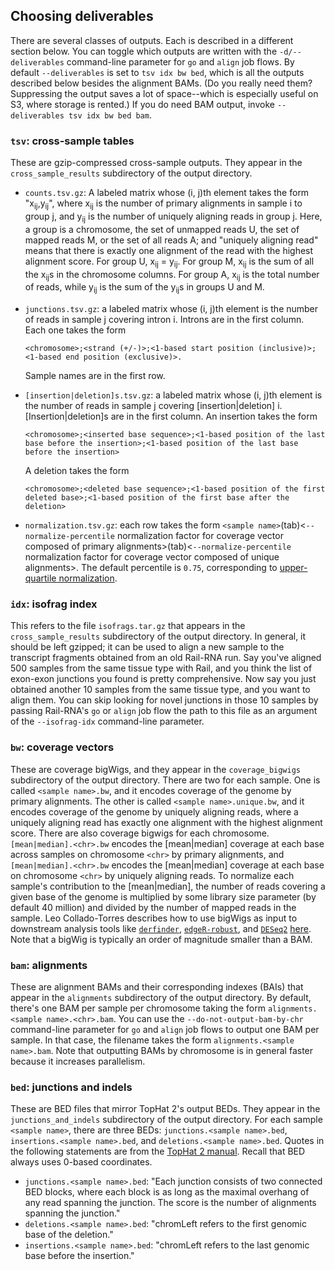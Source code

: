 ## Choosing deliverables

There are several classes of outputs. Each is described in a different section below. You can toggle which outputs are written with the `-d/--deliverables` command-line parameter for `go` and `align` job flows. By default `--deliverables` is set to `tsv idx bw bed`, which is all the outputs described below besides the alignment BAMs. (Do you really need them? Suppressing the output saves a lot of space--which is especially useful on S3, where storage is rented.) If you do need BAM output, invoke `--deliverables tsv idx bw bed bam`.

### `tsv`: cross-sample tables

These are gzip-compressed cross-sample outputs. They appear in the `cross_sample_results` subdirectory of the output directory.

  * `counts.tsv.gz`: A labeled matrix whose (i, j)th element takes the form "x<sub>ij</sub>,y<sub>ij</sub>", where x<sub>ij</sub> is the number of primary alignments in sample i to group j, and y<sub>ij</sub> is the number of uniquely aligning reads in group j. Here, a group is a chromosome, the set of unmapped reads U, the set of mapped reads M, or the set of all reads A; and "uniquely aligning read" means that there is exactly one alignment of the read with the highest alignment score. For group U, x<sub>ij</sub> = y<sub>ij</sub>. For group M, x<sub>ij</sub> is the sum of all the x<sub>ij</sub>s in the chromosome columns. For group A, x<sub>ij</sub> is the total number of reads, while y<sub>ij</sub> is the sum of the y<sub>ij</sub>s in groups U and M.
  * `junctions.tsv.gz`: a labeled matrix whose (i, j)th element is the number of reads in sample j covering intron i. Introns are in the first column. Each one takes the form

        <chromosome>;<strand (+/-)>;<1-based start position (inclusive)>;<1-based end position (exclusive)>.

    Sample names are in the first row.
  * `[insertion|deletion]s.tsv.gz`: a labeled matrix whose (i, j)th element is the number of reads in sample j covering [insertion|deletion] i. [Insertion|deletion]s are in the first column. An insertion takes the form

        <chromosome>;<inserted base sequence>;<1-based position of the last base before the insertion>;<1-based position of the last base before the insertion>

    A deletion takes the form
  
        <chromosome>;<deleted base sequence>;<1-based position of the first deleted base>;<1-based position of the first base after the deletion>

  * `normalization.tsv.gz`: each row takes the form `<sample name>`(tab)<`--normalize-percentile` normalization factor for coverage vector composed of primary alignments>(tab)<`--normalize-percentile` normalization factor for coverage vector composed of unique alignments>. The default percentile is `0.75`, corresponding to [upper-quartile normalization](http://www.biomedcentral.com/1471-2105/11/94).

### `idx`: isofrag index

This refers to the file `isofrags.tar.gz` that appears in the `cross_sample_results` subdirectory of the output directory. In general, it should be left gzipped; it can be used to align a new sample to the transcript fragments obtained from an old Rail-RNA run. Say you've aligned 500 samples from the same tissue type with Rail, and you think the list of exon-exon junctions you found is pretty comprehensive. Now say you just obtained another 10 samples from the same tissue type, and you want to align them. You can skip looking for novel junctions in those 10 samples by passing Rail-RNA's `go` or `align` job flow the path to this file as an argument of the `--isofrag-idx` command-line parameter.

### `bw`: coverage vectors

These are coverage bigWigs, and they appear in the `coverage_bigwigs` subdirectory of the output directory. There are two for each sample. One is called `<sample name>.bw`, and it encodes coverage of the genome by primary alignments. The other is called `<sample name>.unique.bw`, and it encodes coverage of the genome by uniquely aligning reads, where a uniquely aligning read has exactly one alignment with the highest alignment score. There are also coverage bigwigs for each chromosome. `[mean|median].<chr>.bw` encodes the [mean|median] coverage at each base across samples on chromosome `<chr>` by primary alignments, and `[mean|median].<chr>.bw` encodes the [mean|median] coverage at each base on chromosome `<chr>` by uniquely aligning reads. To normalize each sample's contribution to the [mean|median], the number of reads covering a given base of the genome is multiplied by some library size parameter (by default 40 million) and divided by the number of mapped reads in the sample. Leo Collado-Torres describes how to use bigWigs as input to downstream analysis tools like [`derfinder`](http://bioconductor.org/packages/release/bioc/html/derfinder.html), [`edgeR-robust`](http://bioconductor.org/packages/release/bioc/html/edgeR.html), and [`DESeq2`](http://bioconductor.org/packages/release/bioc/html/DESeq.html) [here](http://lcolladotor.github.io/protocols/bigwig_DEanalysis/). Note that a bigWig is typically an order of magnitude smaller than a BAM.

### `bam`: alignments

These are alignment BAMs and their corresponding indexes (BAIs) that appear in the `alignments` subdirectory of the output directory. By default, there's one BAM per sample per chromosome taking the form `alignments.<sample name>.<chr>.bam`. You can use the `--do-not-output-bam-by-chr` command-line parameter for `go` and `align` job flows to output one BAM per sample. In that case, the filename takes the form `alignments.<sample name>.bam`. Note that outputting BAMs by chromosome is in general faster because it increases parallelism.

### `bed`: junctions and indels

These are BED files that mirror TopHat 2's output BEDs. They appear in the `junctions_and_indels` subdirectory of the output directory. For each sample `<sample name>`, there are three BEDs: `junctions.<sample name>.bed`, `insertions.<sample name>.bed`, and `deletions.<sample name>.bed`. Quotes in the following statements are from the [TopHat 2 manual](https://ccb.jhu.edu/software/tophat/manual.shtml). Recall that BED always uses 0-based coordinates.
  * `junctions.<sample name>.bed`: "Each junction consists of two connected BED blocks, where each block is as long as the maximal overhang of any read spanning the junction. The score is the number of alignments spanning the junction."
  * `deletions.<sample name>.bed`: "chromLeft refers to the first genomic base of the deletion."
  * `insertions.<sample name>.bed`: "chromLeft refers to the last genomic base before the insertion."